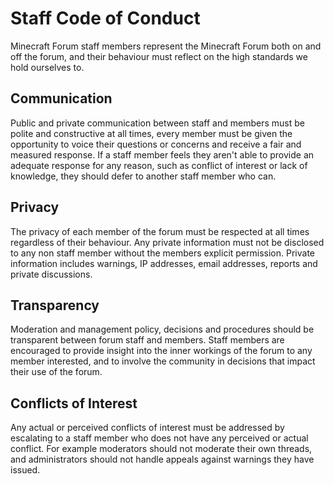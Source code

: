 # Staff Code of Conduct

Minecraft Forum staff members represent the Minecraft Forum both on and off the forum, and their behaviour must reflect on the high standards we hold ourselves to.

## Communication

Public and private communication between staff and members must be polite and constructive at all times, every member must be given the opportunity to voice their questions or concerns and receive a fair and measured response. If a staff member feels they aren't able to provide an adequate response for any reason, such as conflict of interest or lack of knowledge, they should defer to another staff member who can.

## Privacy

The privacy of each member of the forum must be respected at all times regardless of their behaviour. Any private information must not be disclosed to any non staff member without the members explicit permission. Private information includes warnings, IP addresses, email addresses, reports and private discussions.

## Transparency

Moderation and management policy, decisions and procedures should be transparent between forum staff and members. Staff members are encouraged to provide insight into the inner workings of the forum to any member interested, and to involve the community in decisions that impact their use of the forum. 

## Conflicts of Interest

Any actual or perceived conflicts of interest must be addressed by escalating to a staff member who does not have any perceived or actual conflict. For example moderators should not moderate their own threads, and administrators should not handle appeals against warnings they have issued.
